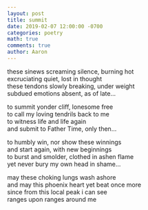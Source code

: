 ```yaml
---
layout: post
title: summit
date: 2019-02-07 12:00:00 -0700
categories: poetry
math: true
comments: true
author: Aaron
---
```



these sinews screaming silence, burning hot  
excruciating quiet, lost in thought  
these tendons slowly breaking, under weight  
subdued emotions absent, as of late...  

to summit yonder cliff, lonesome free  
to call my loving tendrils back to me  
to witness life and life again  
and submit to Father Time, only then...  

to humbly win, nor show these winnings  
and start again, with new beginnings  
to burst and smolder, clothed in ashen flame  
yet never bury my own head in shame...  

may these choking lungs wash ashore  
and may this phoenix heart yet beat once more  
since from this local peak i can see  
ranges upon ranges around me